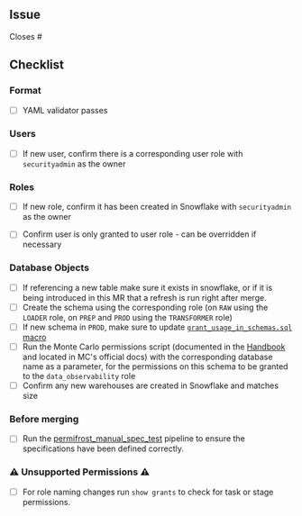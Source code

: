 ## Issue
<!---
Link the Issue this MR closes
--->
Closes #

## Checklist

### Format

- [ ] YAML validator passes

### Users

- [ ] If new user, confirm there is a corresponding user role with `securityadmin` as the owner

### Roles

- [ ] If new role, confirm it has been created in Snowflake with `securityadmin` as the owner
- [ ] Confirm user is only granted to user role - can be overridden if necessary


### Database Objects

- [ ] If referencing a new table make sure it exists in snowflake, or if it is being introduced in this MR that a refresh is run right after merge.
- [ ] Create the schema using the corresponding role (on `RAW` using the `LOADER` role, on `PREP` and `PROD` using the `TRANSFORMER` role)
- [ ] If new schema in `PROD`, make sure to update [`grant_usage_in_schemas.sql` macro](https://gitlab.com/gitlab-data/analytics/-/blob/master/transform/snowflake-dbt/macros/warehouse/grant_usage_to_schemas.sql)
- [ ] Run the Monte Carlo permissions script (documented in the [Handbook](https://about.gitlab.com/handbook/business-technology/data-team/platform/monte-carlo/#note-on-dwh-permissions) and located in MC's official docs) with the corresponding database name as a parameter, for the permissions on this schema to be granted to the `data_observability` role
- [ ] Confirm any new warehouses are created in Snowflake and matches size

### Before merging 

- [ ] Run the [permifrost_manual_spec_test](https://about.gitlab.com/handbook/business-technology/data-team/platform/ci-jobs/#permifrost_manual_spec_test) pipeline to ensure the specifications have been defined correctly.

### ⚠ Unsupported Permissions ⚠

- [ ] For role naming changes run `show grants` to check for task or stage permissions.

